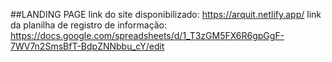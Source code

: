 ##LANDING PAGE
link do site disponibilizado: https://arquit.netlify.app/
link da planilha de registro de informação: https://docs.google.com/spreadsheets/d/1_T3zGM5FX6R6gpGgF-7WV7n2SmsBfT-BdpZNNbbu_cY/edit
